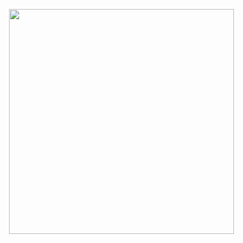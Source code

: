 <p align="center">
  <img src="https://media.giphy.com/media/J4ZmZWzndY0HcJTFuQ/giphy.gif" width="400" height="400" />
</p>
